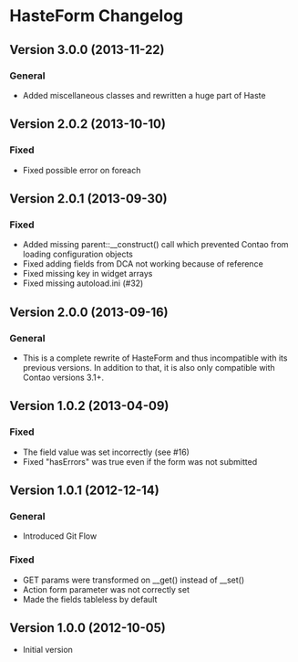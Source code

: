 HasteForm Changelog
===================

Version 3.0.0 (2013-11-22)
------------------------------

### General
- Added miscellaneous classes and rewritten a huge part of Haste

Version 2.0.2 (2013-10-10)
------------------------------

### Fixed
- Fixed possible error on foreach

Version 2.0.1 (2013-09-30)
------------------------------

### Fixed
- Added missing parent::__construct() call which prevented Contao from loading configuration objects
- Fixed adding fields from DCA not working because of reference
- Fixed missing key in widget arrays
- Fixed missing autoload.ini (#32)

Version 2.0.0 (2013-09-16)
------------------------------

### General
- This is a complete rewrite of HasteForm and thus incompatible with its previous versions. In addition to that, it is also only compatible with Contao versions 3.1+.

Version 1.0.2 (2013-04-09)
------------------------------

### Fixed
- The field value was set incorrectly (see #16)
- Fixed "hasErrors" was true even if the form was not submitted

Version 1.0.1 (2012-12-14)
------------------------------

### General
- Introduced Git Flow

### Fixed
- GET params were transformed on __get() instead of __set()
- Action form parameter was not correctly set
- Made the fields tableless by default

Version 1.0.0 (2012-10-05)
------------------------------

- Initial version